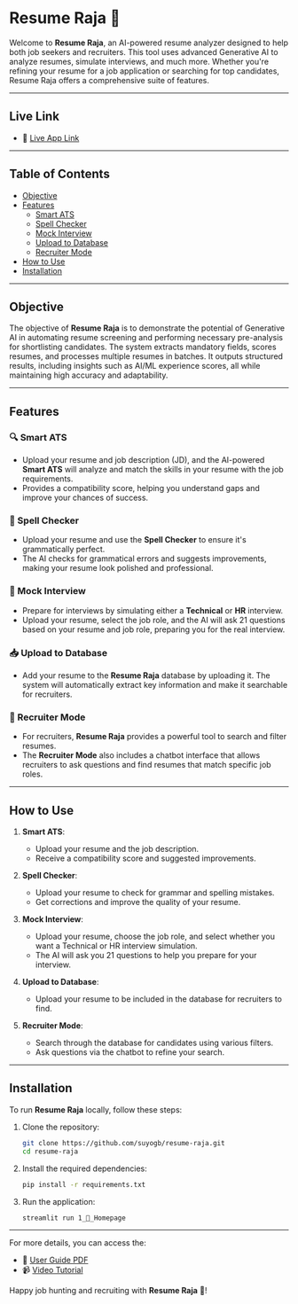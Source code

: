
# Resume Raja 👑

Welcome to **Resume Raja**, an AI-powered resume analyzer designed to help both job seekers and recruiters. This tool uses advanced Generative AI to analyze resumes, simulate interviews, and much more. Whether you're refining your resume for a job application or searching for top candidates, Resume Raja offers a comprehensive suite of features.

---

## Live Link
- 🔴 [Live App Link](https://resume-raja.streamlit.app/)


---

## Table of Contents
- [Objective](#objective)
- [Features](#features)
  - [Smart ATS](#smart-ats)
  - [Spell Checker](#spell-checker)
  - [Mock Interview](#mock-interview)
  - [Upload to Database](#upload-to-database)
  - [Recruiter Mode](#recruiter-mode)
- [How to Use](#how-to-use)
- [Installation](#installation)

---

## Objective
The objective of **Resume Raja** is to demonstrate the potential of Generative AI in automating resume screening and performing necessary pre-analysis for shortlisting candidates. The system extracts mandatory fields, scores resumes, and processes multiple resumes in batches. It outputs structured results, including insights such as AI/ML experience scores, all while maintaining high accuracy and adaptability.

---

## Features

### 🔍 Smart ATS
- Upload your resume and job description (JD), and the AI-powered **Smart ATS** will analyze and match the skills in your resume with the job requirements.
- Provides a compatibility score, helping you understand gaps and improve your chances of success.
  
### 📝 Spell Checker
- Upload your resume and use the **Spell Checker** to ensure it's grammatically perfect.
- The AI checks for grammatical errors and suggests improvements, making your resume look polished and professional.

### 🎤 Mock Interview
- Prepare for interviews by simulating either a **Technical** or **HR** interview.
- Upload your resume, select the job role, and the AI will ask 21 questions based on your resume and job role, preparing you for the real interview.

### 📥 Upload to Database
- Add your resume to the **Resume Raja** database by uploading it. The system will automatically extract key information and make it searchable for recruiters.

### 👥 Recruiter Mode
- For recruiters, **Resume Raja** provides a powerful tool to search and filter resumes.
- The **Recruiter Mode** also includes a chatbot interface that allows recruiters to ask questions and find resumes that match specific job roles.

---

## How to Use
1. **Smart ATS**:
   - Upload your resume and the job description.
   - Receive a compatibility score and suggested improvements.

2. **Spell Checker**:
   - Upload your resume to check for grammar and spelling mistakes.
   - Get corrections and improve the quality of your resume.

3. **Mock Interview**:
   - Upload your resume, choose the job role, and select whether you want a Technical or HR interview simulation.
   - The AI will ask you 21 questions to help you prepare for your interview.

4. **Upload to Database**:
   - Upload your resume to be included in the database for recruiters to find.

5. **Recruiter Mode**:
   - Search through the database for candidates using various filters.
   - Ask questions via the chatbot to refine your search.

---

## Installation

To run **Resume Raja** locally, follow these steps:

1. Clone the repository:
    ```bash
    git clone https://github.com/suyogb/resume-raja.git
    cd resume-raja
    ```

2. Install the required dependencies:
    ```bash
    pip install -r requirements.txt
    ```

3. Run the application:
    ```bash
    streamlit run 1_👑_Homepage
    ```

---

For more details, you can access the:
- 📄 [User Guide PDF](https://github.com/SuyogB/Resume-Raja/blob/main/User%20Manual.pdf)
- 📹 [Video Tutorial](#)

Happy job hunting and recruiting with **Resume Raja** 👑!
